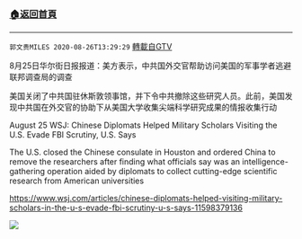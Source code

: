 ﻿###  [:house:返回首頁](https://github.com/ourhimalayas/txt)
---

`郭文贵MILES 2020-08-26T13:29:29` [轉載自GTV](https://gtv.org/web/#/UserInfo/5e596957357cc612d35a8044)

8月25日华尔街日报报道：美方表示，中共国外交官帮助访问美国的军事学者逃避联邦调查局的调查

美国关闭了中共国驻休斯敦领事馆，并下令中共撤除这些研究人员。此前，美国发现中共国在外交官的协助下从美国大学收集尖端科学研究成果的情报收集行动

August 25 WSJ: Chinese Diplomats Helped Military Scholars Visiting the U.S. Evade FBI Scrutiny, U.S. Says

The U.S. closed the Chinese consulate in Houston and ordered China to remove the researchers after finding what officials say was an intelligence-gathering operation aided by diplomats to collect cutting-edge scientific research from American universities

https://www.wsj.com/articles/chinese-diplomats-helped-visiting-military-scholars-in-the-u-s-evade-fbi-scrutiny-u-s-says-11598379136

![](https://filegroup.gtv.org/cdn-cgi/image/width=600/https://filegroup.gtv.org/group3/default/20200826/13/29/0/514536572106ef394e170b397e731a0d.jpeg)
